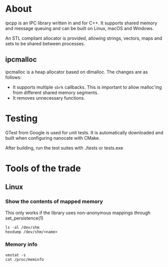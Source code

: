 # About

ipcpp is an IPC library written in and for C++. It supports shared memory and message queuing and can be built on Linux, macOS and Windows.

An STL compliant allocator is provided, allowing strings, vectors, maps and sets to be shared between processes.

## ipcmalloc

ipcmalloc is a heap allocator based on dlmalloc. The changes are as follows:

* It supports multiple `sbrk` callbacks. This is important to allow malloc'ing from different shared memory segments.
* It removes unnecessary functions.

# Testing

GTest from Google is used for unit tests. It is automatically downloaded and built when configuring nanocate with CMake.

After building, run the test suites with ./tests or tests.exe

# Tools of the trade

## Linux

### Show the contents of mapped memory
This only works if the library uses non-anonymous mappings through set_persistence(1)

```
ls -al /dev/shm
hexdump /dev/shm/<name>
```

### Memory info

```
vmstat -s
cat /proc/meminfo
```